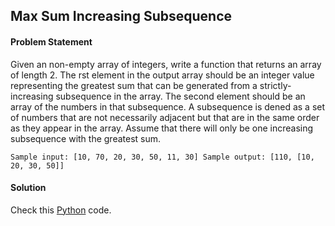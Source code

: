 ## Max Sum Increasing Subsequence

#### Problem Statement

Given an non-empty array of integers, write a function that returns an array of length 2. The rst
element in the output array should be an integer value representing the greatest sum that can be
generated from a strictly-increasing subsequence in the array. The second element should be an
array of the numbers in that subsequence. A subsequence is dened as a set of numbers that are not
necessarily adjacent but that are in the same order as they appear in the array. Assume that there
will only be one increasing subsequence with the greatest sum.


`Sample input: [10, 70, 20, 30, 50, 11, 30]
Sample output: [110, [10, 20, 30, 50]]`


#### Solution

Check this [Python](../solution/Max_Sum_Increasing_Subsequence.py) code.

